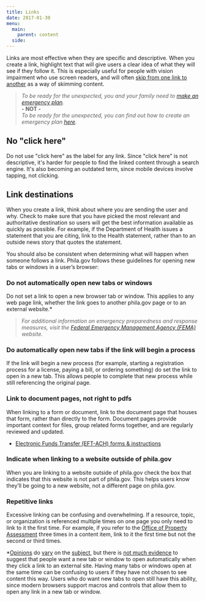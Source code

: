 ```yaml
---
title: Links
date: 2017-01-30
menu:
  main:
    parent: content
  side:
---
```


Links are most effective when they are specific and descriptive. When you create a link, highlight text that will give users a clear idea of what they will see if they follow it. This is especially useful for people with vision impairment who use screen readers, and will often [skip from one link to another](http://webaim.org/techniques/hypertext/#link_to_link) as a way of skimming content.

>*To be ready for the unexpected, you and your family need to <a href="/prepare-for-an-emergency/make-an-emergency-plan/">make an emergency plan</a>.*  
**- NOT -**  
*To be ready for the unexpected, you can find out how to create an emergency plan [here](https://beta.phila.gov/services/safety-emergency-preparedness/prepare-for-an-emergency/make-an-emergency-plan/).*

## No "click here"
Do not use "click here" as the label for any link. Since "click here" is not descriptive, it's harder for people to find the linked content through a search engine. It's also becoming an outdated term, since mobile devices involve tapping, not clicking.

## Link destinations
When you create a link, think about where you are sending the user and why. Check to make sure that you have picked the most relevant and authoritative destination so users will get the best information available as quickly as possible. For example, if the Department of Health issues a statement that you are citing, link to the Health statement, rather than to an outside news story that quotes the statement.

You should also be consistent when determining what will happen when someone follows a link. Phila.gov follows these guidelines for opening new tabs or windows in a user’s browser:

### Do not automatically open new tabs or windows

Do not set a link to open a new browser tab or window. This applies to any web page link, whether the link goes to another phila.gov page or to an external website.*

>*For additional information on emergency preparedness and response measures, visit the <a href="https://www.fema.gov/">Federal Emergency Management Agency (FEMA)</a> website.*

### Do automatically open new tabs if the link will begin a process

If the link will begin a new process (for example, starting a registration process for a license, paying a bill, or ordering something) do set the link to open in a new tab. This allows people to complete that new process while still referencing the original page.

### Link to document pages, not right to pdfs

When linking to a form or document, link to the document page that houses that form, rather than directly to the form. Document pages provide important context for files, group related forms together, and are regularly reviewed and updated.

* [Electronic Funds Transfer (EFT-ACH) forms &amp; instructions](https://beta.phila.gov/documents/electronic-funds-transfer-eft-ach-forms-instructions/)

### Indicate when linking to a website outside of phila.gov

When you are linking to a website outside of phila.gov check the box that indicates that this website is not part of phila.gov. This helps users know they’ll be going to a new website, not a different page on phila.gov.

### Repetitive links
Excessive linking can be confusing and overwhelming. If a resource, topic, or organization is referenced multiple times on one page you only need to link to it the first time. For example, if you refer to the [Office of Property Assessment](http://www.phila.gov/opa/Pages/default.aspx) three times in a content item, link to it the first time but not the second or third times.

*[Opinions](https://css-tricks.com/use-target_blank/) do [vary](http://uxmovement.com/navigation/why-external-links-should-open-in-new-tabs/) on the [subject](http://ux.stackexchange.com/questions/19892/opening-website-external-links-in-new-window-published-usability-tests), but there is [not much evidence](http://www.smashingmagazine.com/2008/07/01/should-links-open-in-new-windows/) to suggest that people want a new tab or window to open automatically when they click a link to an external site. Having many tabs or windows open at the same time can be confusing to users if they have not chosen to see content this way. Users who do want new tabs to open still have this ability, since modern browsers support macros and controls that allow them to open any link in a new tab or window.

